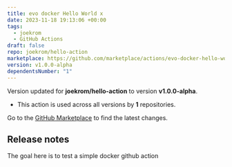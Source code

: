 ```yaml
---
title: evo docker Hello World x
date: 2023-11-18 19:13:06 +00:00
tags:
  - joekrom
  - GitHub Actions
draft: false
repo: joekrom/hello-action
marketplace: https://github.com/marketplace/actions/evo-docker-hello-world-x
version: v1.0.0-alpha
dependentsNumber: "1"
---
```



Version updated for **joekrom/hello-action** to version **v1.0.0-alpha**.
- This action is used across all versions by **1** repositories.

Go to the [GitHub Marketplace](https://github.com/marketplace/actions/evo-docker-hello-world-x) to find the latest changes.

## Release notes

The goal here is to test a simple docker github action
